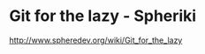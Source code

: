 <!--
id: 476784457
link: http://kevinisom.info/post/476784457/git-for-the-lazy-spheriki
slug: git-for-the-lazy-spheriki
date: Sun Mar 28 2010 00:56:38 GMT+1300 (NZDT)
raw: {"blog_name":"kevinisom","id":476784457,"post_url":"http://kevinisom.info/post/476784457/git-for-the-lazy-spheriki","slug":"git-for-the-lazy-spheriki","type":"link","date":"2010-03-27 11:56:38 GMT","timestamp":1269690998,"state":"published","format":"html","reblog_key":"VRidTTwL","tags":[],"short_url":"http://tmblr.co/Zw68YySQoT9","highlighted":[],"feed_item":"http://www.spheredev.org/wiki/Git_for_the_lazy","from_feed_id":"650234","note_count":0,"title":"Git for the lazy - Spheriki","url":"http://www.spheredev.org/wiki/Git_for_the_lazy","description":""}
publish: 2010-03-028
tags: 
title: Git for the lazy - Spheriki
-->


Git for the lazy - Spheriki
===========================

<http://www.spheredev.org/wiki/Git_for_the_lazy>

